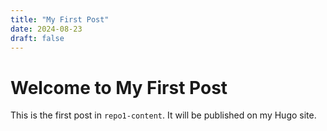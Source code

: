 ```yaml
---
title: "My First Post"
date: 2024-08-23
draft: false
---
```


# Welcome to My First Post

This is the first post in `repo1-content`. It will be published on my Hugo site.

